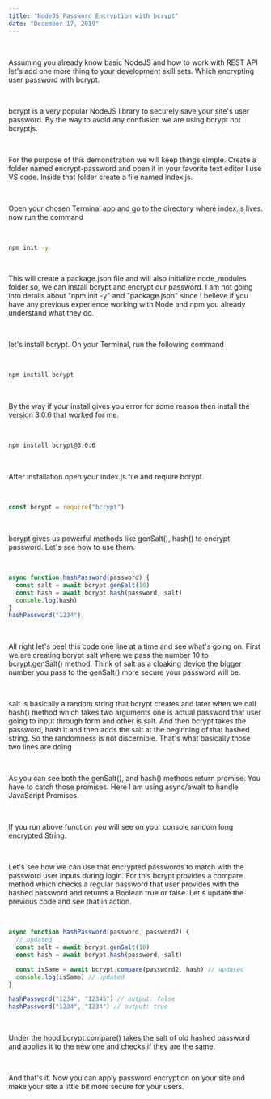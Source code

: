 ```yaml
---
title: "NodeJS Password Encryption with bcrypt"
date: "December 17, 2019"
---
```


<br>

Assuming you already know basic NodeJS and how to work with REST API let's add one more thing to your development skill sets. Which encrypting user password with bcrypt.

<br>

bcrypt is a very popular NodeJS library to securely save your site's user password. By the way to avoid any confusion we are using bcrypt not bcryptjs.

<br>

For the purpose of this demonstration we will keep things simple. Create a folder named encrypt-password and open it in your favorite text editor I use VS code. Inside that folder create a file named index.js.

<br>

Open your chosen Terminal app and go to the directory where index.js lives. now run the command

<br>

```bash
npm init -y
```

<br>

This will create a package.json file and will also initialize node_modules folder so, we can install bcrypt and encrypt our password. I am not going into details about "npm init -y" and "package.json" since I believe if you have any previous experience working with Node and npm you already understand what they do.

<br>

let's install bcrypt. On your Terminal, run the following command

<br>

```bash
npm install bcrypt
```

<br>

By the way if your install gives you error for some reason then install the version 3.0.6 that worked for me.

 <br>

```bash
npm install bcrypt@3.0.6
```

<br>

After installation open your index.js file and require bcrypt.

<br>

```js
const bcrypt = require("bcrypt")
```

<br>

bcrypt gives us powerful methods like genSalt(), hash() to encrypt password. Let's see how to use them.

<br>

```js
async function hashPassword(password) {
  const salt = await bcrypt.genSalt(10)
  const hash = await bcrypt.hash(password, salt)
  console.log(hash)
}
hashPassword("1234")
```

<br>

All right let's peel this code one line at a time and see what's going on. First we are creating bcrypt salt where we pass the number 10 to bcrypt.genSalt() method. Think of salt as a cloaking device the bigger number you pass to the genSalt() more secure your password will be.

<br>

salt is basically a random string that bcrypt creates and later when we call hash() method which takes two arguments one is actual password that user going to input through form and other is salt. And then bcrypt takes the password, hash it and then adds the salt at the beginning of that hashed string. So the randomness is not discernible. That's what basically those two lines are doing

<br>

As you can see both the genSalt(), and hash() methods return promise. You have to catch those promises. Here I am using async/await to handle JavaScript Promises.

<br>

If you run above function you will see on your console random long encrypted String.

<br>

Let's see how we can use that encrypted passwords to match with the password user inputs during login. For this bcrypt provides a compare method which checks a regular password that user provides with the hashed password and returns a Boolean true or false. Let's update the previous code and see that in action.

<br>

```js
async function hashPassword(password, password2) {
  // updated
  const salt = await bcrypt.genSalt(10)
  const hash = await bcrypt.hash(password, salt)

  const isSame = await bcrypt.compare(password2, hash) // updated
  console.log(isSame) // updated
}

hashPassword("1234", "12345") // output: false
hashPassword("1234", "1234") // output: true
```

<br>

Under the hood bcrypt.compare() takes the salt of old hashed password and applies it to the new one and checks if they are the same.

<br>

And that's it. Now you can apply password encryption on your site and make your site a little bit more secure for your users.
